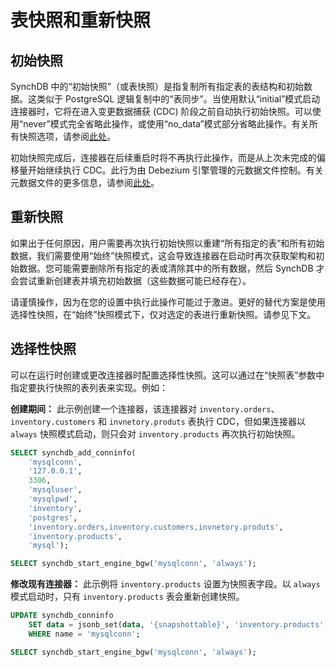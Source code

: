# 表快照和重新快照

## 初始快照
SynchDB 中的“初始快照”（或表快照）是指复制所有指定表的表结构和初始数据。这类似于 PostgreSQL 逻辑复制中的“表同步”。当使用默认“initial”模式启动连接器时，它将在进入变更数据捕获 (CDC) 阶段之前自动执行初始快照。可以使用“never”模式完全省略此操作，或使用“no_data”模式部分省略此操作。有关所有快照选项，请参阅[此处](https://docs.synchdb.com/zh/user-guide/start_stop_connector/)。

初始快照完成后，连接器在后续重启时将不再执行此操作，而是从上次未完成的偏移量开始继续执行 CDC。此行为由 Debezium 引擎管理的元数据文件控制。有关元数据文件的更多信息，请参阅[此处](https://docs.synchdb.com/zh/architecture/metadata_files/)。

## 重新快照
如果出于任何原因，用户需要再次执行初始快照以重建“所有指定的表”和所有初始数据，我们需要使用“始终”快照模式，这会导致连接器在启动时再次获取架构和初始数据。您可能需要删除所有指定的表或清除其中的所有数据，然后 SynchDB 才会尝试重新创建表并填充初始数据（这些数据可能已经存在）。

请谨慎操作，因为在您的设置中执行此操作可能过于激进。更好的替代方案是使用选择性快照，在“始终”快照模式下，仅对选定的表进行重新快照。请参见下文。

## 选择性快照
可以在运行时创建或更改连接器时配置选择性快照。这可以通过在“快照表”参数中指定要执行快照的表列表来实现。例如：

**创建期间：**
此示例创建一个连接器，该连接器对 `inventory.orders`、`inventory.customers` 和 `invnetory.produts` 表执行 CDC，但如果连接器以 `always` 快照模式启动，则只会对 `inventory.products` 再次执行初始快照。

```sql
SELECT synchdb_add_conninfo(
    'mysqlconn',
    '127.0.0.1',
    3306,
    'mysqluser', 
    'mysqlpwd',
    'inventory',
    'postgres', 
    'inventory.orders,inventory.customers,invnetory.produts',
    'inventory.products',
    'mysql');

SELECT synchdb_start_engine_bgw('mysqlconn', 'always');
```

**修改现有连接器：**
此示例将 `inventory.products` 设置为快照表字段。以 `always` 模式启动时，只有 `inventory.products` 表会重新创建快照。

```sql
UPDATE synchdb_conninfo
	SET data = jsonb_set(data, '{snapshottable}', 'inventory.products', true) 
	WHERE name = 'mysqlconn';

SELECT synchdb_start_engine_bgw('mysqlconn', 'always');

```